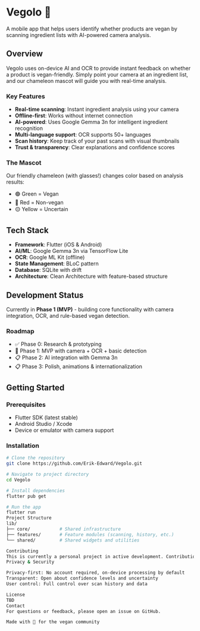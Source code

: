 # Vegolo 🦎

A mobile app that helps users identify whether products are vegan by scanning ingredient lists with AI-powered camera analysis.

## Overview

Vegolo uses on-device AI and OCR to provide instant feedback on whether a product is vegan-friendly. Simply point your camera at an ingredient list, and our chameleon mascot will guide you with real-time analysis.

### Key Features

- **Real-time scanning**: Instant ingredient analysis using your camera
- **Offline-first**: Works without internet connection
- **AI-powered**: Uses Google Gemma 3n for intelligent ingredient recognition
- **Multi-language support**: OCR supports 50+ languages
- **Scan history**: Keep track of your past scans with visual thumbnails
- **Trust & transparency**: Clear explanations and confidence scores

### The Mascot

Our friendly chameleon (with glasses!) changes color based on analysis results:
- 🟢 Green = Vegan
- 🔴 Red = Non-vegan
- 🟡 Yellow = Uncertain

## Tech Stack

- **Framework**: Flutter (iOS & Android)
- **AI/ML**: Google Gemma 3n via TensorFlow Lite
- **OCR**: Google ML Kit (offline)
- **State Management**: BLoC pattern
- **Database**: SQLite with drift
- **Architecture**: Clean Architecture with feature-based structure

## Development Status

Currently in **Phase 1 (MVP)** - building core functionality with camera integration, OCR, and rule-based vegan detection.

### Roadmap

- ✅ Phase 0: Research & prototyping
- 🚧 Phase 1: MVP with camera + OCR + basic detection
- 📋 Phase 2: AI integration with Gemma 3n
- 📋 Phase 3: Polish, animations & internationalization

## Getting Started

### Prerequisites

- Flutter SDK (latest stable)
- Android Studio / Xcode
- Device or emulator with camera support

### Installation
```bash
# Clone the repository
git clone https://github.com/Erik-Edward/Vegolo.git

# Navigate to project directory
cd Vegolo

# Install dependencies
flutter pub get

# Run the app
flutter run
Project Structure
lib/
├── core/           # Shared infrastructure
├── features/       # Feature modules (scanning, history, etc.)
└── shared/         # Shared widgets and utilities

Contributing
This is currently a personal project in active development. Contributions, ideas, and feedback are welcome!
Privacy & Security

Privacy-first: No account required, on-device processing by default
Transparent: Open about confidence levels and uncertainty
User control: Full control over scan history and data

License
TBD
Contact
For questions or feedback, please open an issue on GitHub.

Made with 💚 for the vegan community